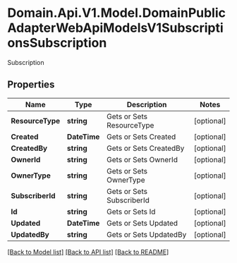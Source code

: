 # Domain.Api.V1.Model.DomainPublicAdapterWebApiModelsV1SubscriptionsSubscription
Subscription
## Properties

Name | Type | Description | Notes
------------ | ------------- | ------------- | -------------
**ResourceType** | **string** | Gets or Sets ResourceType | [optional] 
**Created** | **DateTime** | Gets or Sets Created | [optional] 
**CreatedBy** | **string** | Gets or Sets CreatedBy | [optional] 
**OwnerId** | **string** | Gets or Sets OwnerId | [optional] 
**OwnerType** | **string** | Gets or Sets OwnerType | [optional] 
**SubscriberId** | **string** | Gets or Sets SubscriberId | [optional] 
**Id** | **string** | Gets or Sets Id | [optional] 
**Updated** | **DateTime** | Gets or Sets Updated | [optional] 
**UpdatedBy** | **string** | Gets or Sets UpdatedBy | [optional] 

[[Back to Model list]](../README.md#documentation-for-models) [[Back to API list]](../README.md#documentation-for-api-endpoints) [[Back to README]](../README.md)

